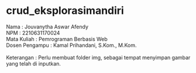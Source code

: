 # crud_eksplorasimandiri
Nama : Jouvanytha Aswar Afendy
<br> NPM  : 2210631170024
<br> Mata Kuliah    : Pemrograman Berbasis Web
<br> Dosen Pengampu : Kamal Prihandani, S.Kom., M.Kom.
<br>
<br> Keterangan : Perlu membuat folder img, sebagai tempat menyimpan gambar yang telah di inputkan.
